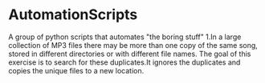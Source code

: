 # AutomationScripts
A group of python scripts that automates "the boring stuff"
1.In a large collection of MP3 files there may be more than one copy of the same song, stored in different directories or with different file names. The goal of this exercise is to search for these duplicates.It ignores the duplicates and copies the unique files to a new location.
